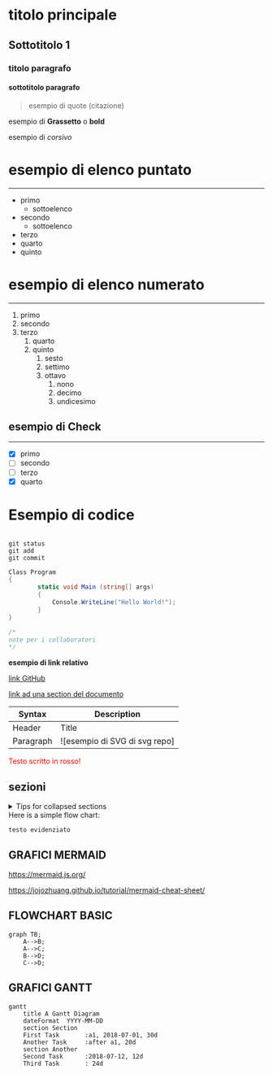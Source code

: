 # titolo principale
## Sottotitolo 1
### titolo paragrafo
#### sottotitolo paragrafo

> esempio di quote (citazione)

esempio di __Grassetto__ o **bold**

esempio di _corsivo_

# esempio di elenco puntato
---

- primo 
    - sottoelenco
- secondo
    - sottoelenco
- terzo
- quarto
- quinto

# esempio di elenco numerato
---

1. primo
2. secondo
3. terzo
    1. quarto
    2. quinto
        1. sesto
        2. settimo
        3. ottavo
            1. nono
            2. decimo
            3. undicesimo

## esempio di Check
---

- [x] primo
- [ ] secondo
- [ ] terzo
- [x] quarto

# Esempio di codice
```

git status
git add
git commit
```

```csharp
Class Program
{
        static void Main (string[] args)
        {
            Console.WriteLine("Hello World!");
        }
}

/*
note per i collaboratori
*/
```

**esempio di link relativo**

[link GitHub](https://github.com/)

[link ad una section del documento](#esempio-di-elenco-puntato)

<!-- Commento che non compare nel render markdown -->

| Syntax | Description |
| ------------ | ------------ | 
| Header | Title |
| Paragraph | ![esempio di SVG di svg repo]|


<font color = "red"> Testo scritto in rosso!</font>

## sezioni

<details>

<summary>Tips for collapsed sections</summary>

### You can add a header

you can add text within a collapsed section

You can add an immage or a code block too

```ruby
    puts  "Hello World"
```

</details>
Here is a simple flow chart:

`
testo evidenziato
`

## GRAFICI MERMAID

https://mermaid.js.org/

https://jojozhuang.github.io/tutorial/mermaid-cheat-sheet/


## FLOWCHART BASIC

```mermaid
graph TB;
    A-->B;
    A-->C;
    B-->D;
    C-->D;
```

## GRAFICI GANTT

```mermaid
gantt
    title A Gantt Diagram
    dateFormat  YYYY-MM-DD
    section Section
    First Task       :a1, 2018-07-01, 30d
    Another Task     :after a1, 20d
    section Another
    Second Task      :2018-07-12, 12d
    Third Task       : 24d
```